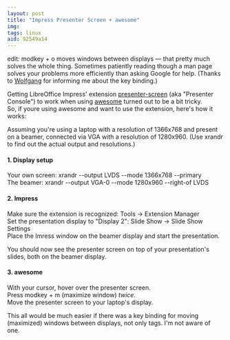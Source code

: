```yaml
---
layout: post
title: "Impress Presenter Screen + awesome"
img: 
tags: linux
aid: 92549a14
---
```


edit: modkey + o moves windows between displays — that pretty much solves the whole thing. Sometimes patiently reading though a man page solves your problems more efficiently than asking Google for help. (Thanks to [Wolfgang](http://www.kindofautomatic.de/newblog/) for informing me about the key binding.)

Getting LibreOffice Impress' extension [presenter-screen](http://www.archlinux.org/packages/extra/x86_64/libreoffice-extension-presenter-screen/) (aka "Presenter Console") to work when using [awesome](http://awesome.naquadah.org/) turned out to be a bit tricky.  
So, if youre using awesome and want to use the extension, here's how it works:

Assuming you're using a laptop with a resolution of 1366x768 and present on a beamer, connected via VGA with a resolution of 1280x960. (Use xrandr to find out the actual output and resolutions.)

#### 1. Display setup
Your own screen: xrandr --output LVDS --mode 1366x768 --primary  
The beamer: xrandr --output VGA-0 --mode 1280x960 --right-of LVDS

#### 2. Impress
Make sure the extension is recognized: Tools -> Extension Manager  
Set the presentation display to "Display 2": Slide Show -> Slide Show Settings  
Place the Imress window on the beamer display and start the presentation.

You should now see the presenter screen on top of your presentation's slides, both on the beamer display.

#### 3. awesome
With your cursor, hover over the presenter screen.  
Press modkey + m (maximize window) *twice*.  
Move the presenter screen to your laptop's display.

This all would be much easier if there was a key binding for moving (maximized) windows between displays, not only tags. I'm not aware of one.